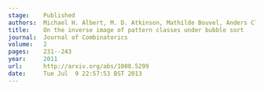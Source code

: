 ```yaml
---
stage:    Published
authors:  Michael H. Albert, M. D. Atkinson, Mathilde Bouvel, Anders Claesson, Mark Dukes
title:    On the inverse image of pattern classes under bubble sort
journal:  Journal of Combinatorics
volume:   2
pages:    231--243
year:     2011
url:      http://arxiv.org/abs/1008.5299
date:     Tue Jul  9 22:57:53 BST 2013
---
```

